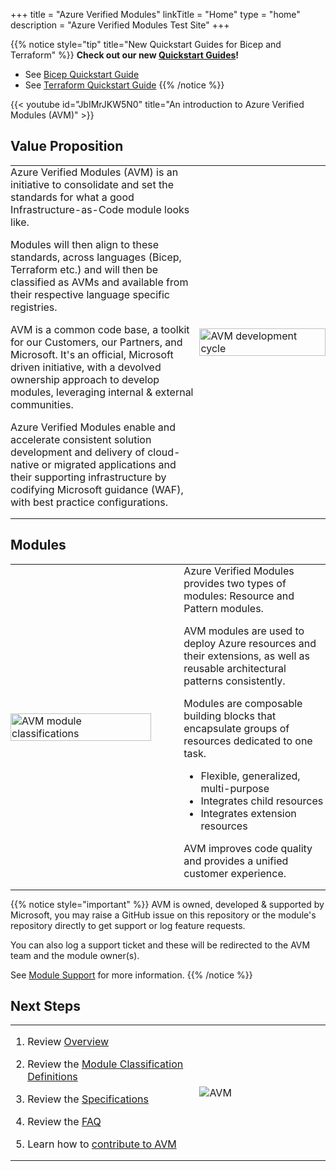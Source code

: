 +++
title = "Azure Verified Modules"
linkTitle = "Home"
type = "home"
description = "Azure Verified Modules Test Site"
+++

{{% notice style="tip" title="New Quickstart Guides for Bicep and Terraform" %}}
**Check out our new [Quickstart Guides](/usage/quickstart/)!**

- See [Bicep Quickstart Guide](/usage/quickstart/bicep/)
- See [Terraform Quickstart Guide](/usage/quickstart/terraform/)
{{% /notice %}}

{{< youtube id="JbIMrJKW5N0" title="An introduction to Azure Verified Modules (AVM)" >}}

## Value Proposition

<table style="border: none; border-collapse: collapse; margin: 0; padding: 0;">
  <tr>
    <td style="border: none; padding: 0; width:60%">
Azure Verified Modules (AVM) is an initiative to consolidate and set the standards for what a good Infrastructure-as-Code module looks like.

Modules will then align to these standards, across languages (Bicep, Terraform etc.) and will then be classified as AVMs and available from their respective language specific registries.

AVM is a common code base, a toolkit for our Customers, our Partners, and Microsoft. It's an official, Microsoft driven initiative, with a devolved ownership approach to develop modules, leveraging internal & external communities.

Azure Verified Modules enable and accelerate consistent solution development and delivery of cloud-native or migrated applications and their supporting infrastructure by codifying Microsoft guidance (WAF), with best practice configurations.
    </td>
    <td style="border: none; padding: 0;">
        <img src="images/avm_cycle.png" width=100% alt="AVM development cycle">
    </td>
  </tr>
</table>

## Modules

<table style="border: none; border-collapse: collapse; margin: 0; padding: 0;">
  <tr>
    <td style="border: none; padding: 0; width:55%">
        <img src="images/avm_modules.png" width=90% alt="AVM module classifications">
    </td>
    <td style="border: none; padding: 0;">
Azure Verified Modules provides two types of modules: Resource and Pattern modules.

AVM modules are used to deploy Azure resources and their extensions, as well as reusable architectural patterns consistently.

Modules are composable building blocks that encapsulate groups of resources dedicated to one task.

- Flexible, generalized, multi-purpose
- Integrates child resources
- Integrates extension resources

AVM improves code quality and provides a unified customer experience.
    </td>
  </tr>
</table>

{{% notice style="important" %}}
AVM is owned, developed & supported by Microsoft, you may raise a GitHub issue on this repository or the module's repository directly to get support or log feature requests.

You can also log a support ticket and these will be redirected to the AVM team and the module owner(s).

See [Module Support](/help-support/module-support) for more information.
{{% /notice %}}

## Next Steps

<table style="border: none; border-collapse: collapse; margin: 0; padding: 0;">
  <tr>
    <td style="border: none; padding: 0; width:60%">

1. Review [Overview](/home/overview/)

2. Review the [Module Classification Definitions](/specs/shared/module-classifications/)

3. Review the [Specifications](/specs/module-specs/)

4. Review the [FAQ](/faq/)

5. Learn how to [contribute to AVM](/contributing/)
    </td>
    <td style="border: none; padding: 0;">

    ![AVM](images/avm_logo.png?width=10vw "AVM")

    </td>
  </tr>
</table>
